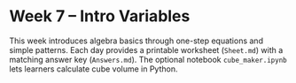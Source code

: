 # Week 7 – Intro Variables

This week introduces algebra basics through one-step equations and simple patterns. Each day provides a printable worksheet (`Sheet.md`) with a matching answer key (`Answers.md`).
The optional notebook `cube_maker.ipynb` lets learners calculate cube volume in Python.
